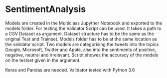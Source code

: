 # SentimentAnalysis

Models are created in the Multiclass Jupyther Notebook and exported to the models folder. For testing the Validator Script can be used. It takes a path to a CSV Dataset as argument. Dataset structure has to be the same as the original Test and Trainset. Models folder has to be at the same location as the validator script.
Two models are categorising the tweets into the topics Google, Microsoft, Twitter and Apple, also into the sentiments of positive, negative, neutral and irrelevant.
Script showes the accuracy of the models on the testset given in the argument.

Keras and Pandas are needed.
Validator tested with Python 3.6
